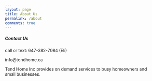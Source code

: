 ```yaml
---
layout: page
title: About Us
permalink: /about
comments: true
---
```

<div class="sticky-top sticky-top-80">
  <h5>
    Contact Us
  </h5>
  <p>
    call or text: 647-382-7084 (Eli)
  </p>
  <p>
    info@tendhome.ca
  </p>
  <div class="row justify-content-between">
    <div class="col-md-8 pr-5">
      <p>
        Tend Home Inc provides on demand services to busy homeowners and small businesses.
      </p>
    </div>
  </div>
</div>
